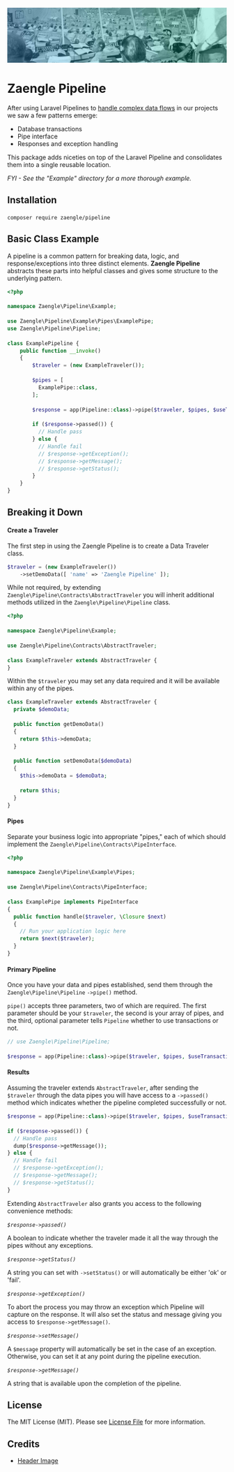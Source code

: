 ![apollo launch control](apollo-launch.jpg)
# Zaengle Pipeline
After using Laravel Pipelines to [handle complex data flows](https://zaengle.com/blog/handling-complex-data-flows) in our projects we saw a few patterns emerge:

- Database transactions
- Pipe interface
- Responses and exception handling

This package adds niceties on top of the Laravel Pipeline and consolidates them into a single reusable location.

_FYI - See the "Example" directory for a more thorough example._ 

## Installation
`composer require zaengle/pipeline`

## Basic Class Example

A pipeline is a common pattern for breaking data, logic, and response/exceptions into three distinct elements. **Zaengle Pipeline** abstracts these parts into helpful classes and gives some structure to the underlying pattern. 

```php
<?php

namespace Zaengle\Pipeline\Example;

use Zaengle\Pipeline\Example\Pipes\ExamplePipe;
use Zaengle\Pipeline\Pipeline;

class ExamplePipeline {
    public function __invoke() 
    {
        $traveler = (new ExampleTraveler());
        
        $pipes = [
          ExamplePipe::class,
        ];
    
        $response = app(Pipeline::class)->pipe($traveler, $pipes, $useTransactions = true);
    
        if ($response->passed()) {
          // Handle pass
        } else {
          // Handle fail
          // $response->getException();
          // $response->getMessage();
          // $response->getStatus();
        }
    }
}
```
    
## Breaking it Down

#### Create a Traveler

The first step in using the Zaengle Pipeline is to create a Data Traveler class. 
```php
$traveler = (new ExampleTraveler())
    ->setDemoData([ 'name' => 'Zaengle Pipeline' ]);
```

While not required, by extending `Zaengle\Pipeline\Contracts\AbstractTraveler` you will inherit additional methods utilized in the `Zaengle\Pipeline\Pipeline` class.

```php
<?php

namespace Zaengle\Pipeline\Example;

use Zaengle\Pipeline\Contracts\AbstractTraveler;

class ExampleTraveler extends AbstractTraveler {
}
```

Within the `$traveler` you may set any data required and it will be available within any of the pipes.

```php
class ExampleTraveler extends AbstractTraveler {
  private $demoData;

  public function getDemoData()
  {
    return $this->demoData;
  }

  public function setDemoData($demoData)
  {
    $this->demoData = $demoData;

    return $this;
  }
}
```

#### Pipes

Separate your business logic into appropriate "pipes," each of which should implement the `Zaengle\Pipeline\Contracts\PipeInterface`.

```php
<?php

namespace Zaengle\Pipeline\Example\Pipes;

use Zaengle\Pipeline\Contracts\PipeInterface;

class ExamplePipe implements PipeInterface
{
  public function handle($traveler, \Closure $next)
  {
    // Run your application logic here
    return $next($traveler);
  }
}
```

#### Primary Pipeline
Once you have your data and pipes established, send them through the `Zaengle\Pipeline\Pipeline` `->pipe()` method. 

`pipe()` accepts three parameters, two of which are required. The first parameter should be your `$traveler`, the second is your array of pipes, and the third, optional parameter tells `Pipeline` whether to use transactions or not.

```php
// use Zaengle\Pipeline\Pipeline;

$response = app(Pipeline::class)->pipe($traveler, $pipes, $useTransactions = true);
```

#### Results
Assuming the traveler extends `AbstractTraveler`, after sending the `$traveler` through the data pipes you will have access to a `->passed()` method which indicates whether the pipeline completed successfully or not. 

```php
$response = app(Pipeline::class)->pipe($traveler, $pipes, $useTransactions = true);

if ($response->passed()) {
  // Handle pass
  dump($response->getMessage());
} else {
  // Handle fail
  // $response->getException();
  // $response->getMessage();
  // $response->getStatus();
}
```

Extending `AbstractTraveler` also grants you access to the following convenience methods:

 *`$response->passed()`*
 
A boolean to indicate whether the traveler made it all the way through the pipes without any exceptions.

 *`$response->getStatus()`*
 
A string you can set with `->setStatus()` or will automatically be either 'ok' or 'fail'.

*`$response->getException()`*

To abort the process you may throw an exception which Pipeline will capture on the response. It will also set the status and message giving you access to `$response->getMessage()`.

*`$response->setMessage()`*

A `$message` property will automatically be set in the case of an exception. Otherwise, you can set it at any point during the pipeline execution.

*`$response->getMessage()`*

A string that is available upon the completion of the pipeline.

## License

The MIT License (MIT). Please see [License File](LICENSE.md) for more information.

## Credits

- [Header Image](https://www.flickr.com/photos/nasacommons/4858567220/)
